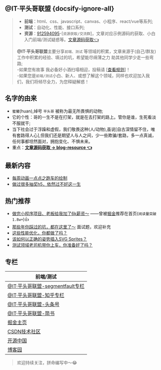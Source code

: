 ## @IT·平头哥联盟 {docsify-ignore-all}

> + **前端**：html、css、javascript、canvas、小程序、react/vue等系列;
> + **测试**：自动化、性能、接口系列;
> + **资源**：[912594095](//shang.qq.com/wpa/qunwpa?idkey=265166274bca82709718a0ae1fa9c55d65dd3608ebc780f9e6ea41e2761f5ec2 "@IT·平头哥联盟")-[`资源获取/交流群`]，文章对应示例源码的获取、小白入门前端/测试疑惑等。[文章源码获取👈](https://github.com/honeybadger8/blog-resource "@IT·平头哥联盟 文章源码合集")
>
> **@IT·平头哥联盟**主要分享`前端、测试` 等领域的积累，文章来源于(自己/群友)工作中积累的经验、填过的坑，希望能尽绵薄之力 助其他同学少走一些弯路;<br/>
> -如果您有故事 我必备好小酒扫塌相迎，投稿请 [[查看规则](other/rule.md  "查看规则")]！<br/>
> -如果您是`前端/测试`小白、新人、或想了解这个领域，同样也欢迎加入我们，我们将倾尽全力，为您释疑解惑！



## 名字的由来
- `蜜獾`(huan),绰号 `平头哥` 被称为最无所畏惧的动物;
- 它的个性：哥的一生不是在打架，就是在去打架的路上。管你是谁，生死看淡不服就干;
- 当下社会过于浮躁和虚假，我们敬畏这种(人/动物),虽说[自古深情留不住，唯有套路得人心],但我们还是期望人与人之间，少一些欺骗/套路，多一点真诚，任何事都坦然面对，拥抱变化、不惧未来。
- 重点：**[文章源码获取 -> blog-resource 👈](https://github.com/honeybadger8/blog-resource "@IT·平头哥联盟 文章源码合集")**

## 最新内容

  * [每周动画一点点之跑车的绘制](frontends/series/canvas-bike.md)
  * [做过很多抽奖h5，依然过不好这一生](frontends/css/draw-prize.md)


## 热门推荐

+ [做完小程序项目、老板给我加了6k薪资～](frontends/applets/salary-increase.md "做完小程序项目、老板给我加了6k薪资～") ——曾被[掘金](https://juejin.im/post/5ba57b7c5188255c971fda3a)推荐在首页 ​(`阅读量突破1.8w+`)👍
+ [那些年你踩过的坑，都在这里了～](frontends/js/questions.md "那些年你踩过的坑，都在这里了～") 面试题，欢迎补充
+ [这些性能优化，你都做了吗？](frontends/js/optimization.md)
+ [该如何以正确的姿势插入SVG Sprites？](frontends/css/svg-sprites.md "该如何以正确的姿势插入SVG Sprites？")
+ [测试领域老司机带你上车，你准备好了吗？](frontends/applets/salary-increase.md "测试领域,小白问题大集合(适合未入门和入门初级者)")

## 专栏

| 前端/测试                                                    |
| ------------------------------------------------------------ |
| [@IT·平头哥联盟-segmentfault专栏](https://segmentfault.com/blog/honeybadger "@IT·平头哥联盟") |
| [@IT·平头哥联盟-知乎专栏](https://zhuanlan.zhihu.com/honeybadger "@IT·平头哥联盟-知乎专栏") |
| [@IT·平头哥联盟-头条号](https://mp.toutiao.com/profile_v3/index "@IT·平头哥联盟-头条号") |
| [@IT·平头哥联盟-简书](https://www.jianshu.com/c/01e09375afc9 "@IT·平头哥联盟-简书") |
| [掘金主页](https://juejin.im/user/597de6e0f265da3e3c5f6d7d/posts "掘金的主页") |
| [CSDN技术社区](https://blog.csdn.net/weixin_43254766 "CSDN技术社区") |
| [开源中国](https://my.oschina.net/susouth "开源中国")        |
| [博客园](https://www.cnblogs.com/susouth/ "@IT·平头哥联盟-博客园") |



>欢迎持续关注，拼命编写中～😂


